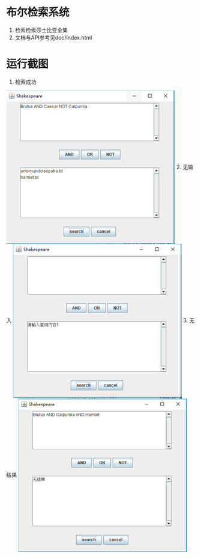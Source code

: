 # 布尔检索系统
1. 检索检索莎士比亚全集
2. 文档与API参考见doc/index.html

# 运行截图
1. 检索成功
<img src="./success.png" width = "450" align=center />
2. 无输入
<img src="./noinput.png" width = "450" align=center />
3. 无结果
<img src="./noresult.png" width = "450" align=center />